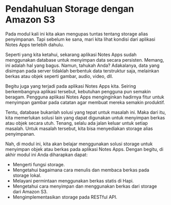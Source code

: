 # Pendahuluan Storage dengan Amazon S3

Pada modul kali ini kita akan mengupas tuntas tentang storage alias penyimpanan. Tapi sebelum ke sana, mari kita lihat kondisi dari aplikasi Notes Apps terlebih dahulu.

Seperti yang kita ketahui, sekarang aplikasi Notes Apps sudah menggunakan database untuk menyimpan data secara persisten. Memang, ini adalah hal yang bagus. Namun, tahukah Anda? Adakalanya, data yang disimpan pada server tidaklah berbentuk data terstruktur saja, melainkan berkas atau objek seperti gambar, audio, video, dll.

Begitu juga yang terjadi pada aplikasi Notes Apps kita. Seiring berkembangnya aplikasi tersebut, kebutuhan pengguna pun semakin beragam. Pengguna aplikasi Notes Apps menginginkan hadirnya fitur untuk menyimpan gambar pada catatan agar membuat mereka semakin produktif.

Tentu, database bukanlah solusi yang tepat untuk masalah ini. Maka dari itu, kita memerlukan solusi lain yang dapat digunakan untuk menyimpan berkas atau objek secara utuh. Tenang, selalu ada jalan keluar untuk setiap masalah. Untuk masalah tersebut, kita bisa menyediakan storage alias penyimpanan.

Nah, di modul ini, kita akan belajar menggunakan solusi storage untuk menyimpan objek atau berkas pada aplikasi Notes Apps. Dengan begitu, di akhir modul ini Anda diharapkan dapat:

- Mengerti fungsi storage.
- Mengetahui bagaimana cara menulis dan membaca berkas pada storage lokal.
- Melayani permintaan menggunakan berkas statis di Hapi.
- Mengetahui cara menyimpan dan menggunakan berkas dari storage dari Amazon S3.
- Mengimplementasikan storage pada RESTful API.
